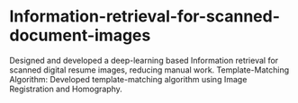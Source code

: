 # Information-retrieval-for-scanned-document-images
Designed and developed a deep-learning based Information retrieval for scanned digital resume images, reducing manual work. Template-Matching Algorithm: Developed template-matching algorithm using Image Registration and Homography.
